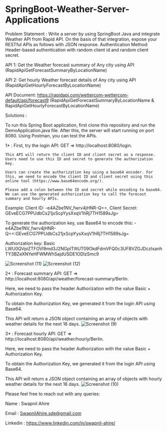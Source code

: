 # SpringBoot-Weather-Server-Applications

Problem Statement : Write a server by using SpringBoot Java and integrate Weather API from Rapid API. On the basis of that integration, expose your RESTful APIs as follows with JSON response.
Authentication Method: Header-based authentication with random client id and random client secret.

API 1: Get the Weather forecast summary of Any city using API (RapidApiGetForecastSummaryByLocationName)

API 2: Get hourly Weather forecast details of Any city using API (RapidApiGetHourlyForecastByLocationName)

API Document: https://rapidapi.com/wettercom-wettercom-default/api/forecast9 (RapidApiGetForecastSummaryByLocationName & RapidApiGetHourlyForecastByLocationName)

Solutions :

To run this Spring Boot application, first clone this repository and run the DemoApplication.java file. After this, the server will start running on port 8080. Using Postman, you can test the APIs.


1* : First, try the login API: GET => http://localhost:8080/login.

    This API will return the client ID and client secret as a response. Users need to use this ID and secret to generate the authorization key.

    Users can create the authorization key using a base64 encoder. For this, we need to encode the client ID and client secret using this online tool (https://www.base64encode.org/). 
    
    Please add a colon between the ID and secret while encoding to base64. We can use the generated authorization key to call the forecast summary and hourly APIs.
    
  Example: Client ID:  -e4AZbe1NV_fwrv4jHNR-Q==, Client Secret: GEveECG7PPUdbCs21jxScpYysXxqV1hRj7TH1589sJg=

  To generate the authorization key, use Base64 to encode this: -e4AZbe1NV_fwrv4jHNR-Q==:GEveECG7PPUdbCs21jxScpYysXxqV1hRj7TH1589sJg=

  Authorization key: Basic LWU0QVpiZTFOVl9md3J2NGpITlItUT09OkdFdmVFQ0c3UFBVZGJDczIxanhTY3BZeXNYeHFWMWhSajdUSDE1ODlzSmc9
   
   ![Screenshot (11)](https://user-images.githubusercontent.com/39656416/226533225-7bd5cbc5-9750-42a9-afda-1253b53cc984.png)
    ![Screenshot (12)](https://user-images.githubusercontent.com/39656416/226533323-4c0bf859-e78a-448f-a41e-7acbba85ccaf.png)


2* : Forecast summary API: GET => http://localhost:8080/api/weather/forecast-summary/Berlin.

  Here, we need to pass the header Authorization with the value Basic + Authorization Key.

  To obtain the Authorization Key, we generated it from the login API using Base64.

  This API will return a JSON object containing an array of objects with weather details for the next 16 days.
  ![Screenshot (9)](https://user-images.githubusercontent.com/39656416/226533360-9bb4ad9c-d2c6-45a0-9e31-e7228657500a.png)



3* : Forecast hourly API: GET => http://localhost:8080/api/weather/hourly/Berlin.

  Here, we need to pass the header Authorization with the value Basic + Authorization Key.

  To obtain the Authorization Key, we generated it from the login API using Base64.

  This API will return a JSON object containing an array of objects with hourly weather details for the next 16 days.
 ![Screenshot (10)](https://user-images.githubusercontent.com/39656416/226533380-7e6f71dc-75b2-4a01-93c2-0d7c363055ad.png)


Please feel free to reach out with any queries:

Name : Swapnil Ahire 

Email : SwapnilAhire.sde@gmail.com

Linkedin : https://www.linkedin.com/in/swapnil-ahire/
